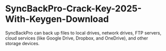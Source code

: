 # SyncBackPro-Crack-Key-2025-With-Keygen-Download
SyncBackPro can back up files to local drives, network drives, FTP servers, cloud services (like Google Drive, Dropbox, and OneDrive), and other storage devices.
